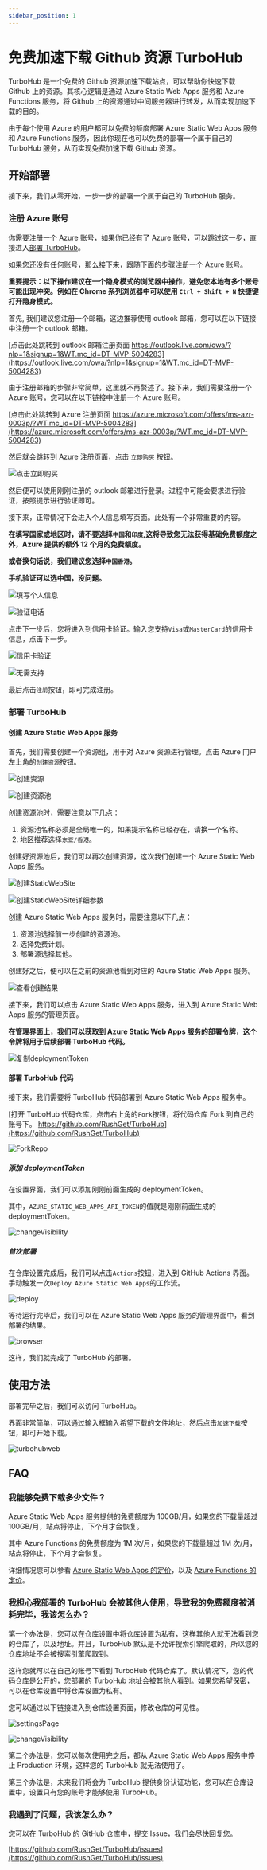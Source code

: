 ```yaml
---
sidebar_position: 1
---
```


# 免费加速下载 Github 资源 TurboHub

TurboHub 是一个免费的 Github 资源加速下载站点，可以帮助你快速下载 Github 上的资源。其核心逻辑是通过 Azure Static Web Apps 服务和 Azure Functions 服务，将 Github 上的资源通过中间服务器进行转发，从而实现加速下载的目的。

由于每个使用 Azure 的用户都可以免费的额度部署 Azure Static Web Apps 服务和 Azure Functions 服务，因此你现在也可以免费的部署一个属于自己的 TurboHub 服务，从而实现免费加速下载 Github 资源。

## 开始部署

接下来，我们从零开始，一步一步的部署一个属于自己的 TurboHub 服务。

### 注册 Azure 账号

你需要注册一个 Azure 账号，如果你已经有了 Azure 账号，可以跳过这一步，直接进入[部署 TurboHub](#部署-turbohub)。

如果您还没有任何账号，那么接下来，跟随下面的步骤注册一个 Azure 账号。

**重要提示：以下操作建议在一个隐身模式的浏览器中操作，避免您本地有多个账号可能出现冲突。例如在 Chrome 系列浏览器中可以使用 `Ctrl + Shift + N` 快捷键打开隐身模式。**

首先, 我们建议您注册一个邮箱，这边推荐使用 outlook 邮箱，您可以在以下链接中注册一个 outlook 邮箱。

[点击此处跳转到 outlook 邮箱注册页面 https://outlook.live.com/owa/?nlp=1&signup=1&WT.mc_id=DT-MVP-5004283](https://outlook.live.com/owa/?nlp=1&signup=1&WT.mc_id=DT-MVP-5004283)

由于注册邮箱的步骤非常简单，这里就不再赘述了。接下来，我们需要注册一个 Azure 账号，您可以在以下链接中注册一个 Azure 账号。

[点击此处跳转到 Azure 注册页面 https://azure.microsoft.com/offers/ms-azr-0003p/?WT.mc_id=DT-MVP-5004283](https://azure.microsoft.com/offers/ms-azr-0003p/?WT.mc_id=DT-MVP-5004283)

然后就会跳转到 Azure 注册页面，点击 `立即购买` 按钮。

![点击立即购买](/img/turbohub/20230812001_click_register.png)

然后便可以使用刚刚注册的 outlook 邮箱进行登录。过程中可能会要求进行验证，按照提示进行验证即可。

接下来，正常情况下会进入个人信息填写页面。此处有一个非常重要的内容。

**在填写国家或地区时，请不要选择`中国`和`印度`,这将导致您无法获得基础免费额度之外，Azure 提供的额外 12 个月的免费额度。**

**或者换句话说，我们建议您选择`中国香港`。**

**手机验证可以选中国，没问题。**

![填写个人信息](/img/turbohub/20230812002_fill_personal_info.png)

![验证电话](/img/turbohub/20230812003_phone_validation.png)

点击下一步后，您将进入到信用卡验证。输入您支持`Visa`或`MasterCard`的信用卡信息，点击下一步。

![信用卡验证](/img/turbohub/20230812004_card_validation.png)

![无需支持](/img/turbohub/20230812005_no_support.png)

最后点击`注册`按钮，即可完成注册。

### 部署 TurboHub

#### 创建 Azure Static Web Apps 服务

首先，我们需要创建一个资源组，用于对 Azure 资源进行管理。点击 Azure 门户左上角的`创建资源`按钮。

![创建资源](/img/turbohub/20230812006_create_resource_pool.png)

![创建资源池](/img/turbohub/20230812007_create_resource_group.png)

创建资源池时，需要注意以下几点：

1. 资源池名称必须是全局唯一的，如果提示名称已经存在，请换一个名称。
2. 地区推荐选择`东亚/香港`。

创建好资源池后，我们可以再次创建资源，这次我们创建一个 Azure Static Web Apps 服务。

![创建StaticWebSite](/img/turbohub/20230812008_create_static_web_app.png)

![创建StaticWebSite详细参数](/img/turbohub/20230812009_create_static_web_app_details.png)

创建 Azure Static Web Apps 服务时，需要注意以下几点：

1. 资源池选择前一步创建的资源池。
2. 选择免费计划。
3. 部署源选择其他。

创建好之后，便可以在之前的资源池看到对应的 Azure Static Web Apps 服务。

![查看创建结果](/img/turbohub/20230812010_view_static_web_site.png)

接下来，我们可以点击 Azure Static Web Apps 服务，进入到 Azure Static Web Apps 服务的管理页面。

**在管理界面上，我们可以获取到 Azure Static Web Apps 服务的部署令牌，这个令牌将用于后续部署 TurboHub 代码。**

![复制deploymentToken](/img/turbohub/20230812011_copy_deploy_token.png)

#### 部署 TurboHub 代码

接下来，我们需要将 TurboHub 代码部署到 Azure Static Web Apps 服务中。

[打开 TurboHub 代码仓库，点击右上角的`Fork`按钮，将代码仓库 Fork 到自己的账号下。 https://github.com/RushGet/TurboHub](https://github.com/RushGet/TurboHub)

![ForkRepo](/img/turbohub/20230812012_fork_repo.png)

##### 添加 deploymentToken

在设置界面，我们可以添加刚刚前面生成的 deploymentToken。

其中，`AZURE_STATIC_WEB_APPS_API_TOKEN`的值就是刚刚前面生成的 deploymentToken。

![changeVisibility](/img/turbohub/20230812015_update_deploytoken.png)

##### 首次部署

在仓库设置完成后，我们可以点击`Actions`按钮，进入到 GitHub Actions 界面。手动触发一次`Deploy Azure Static Web Apps`的工作流。

![deploy](/img/turbohub/20230812016_deploy.png)

等待运行完毕后，我们可以在 Azure Static Web Apps 服务的管理界面中，看到部署的结果。

![browser](/img/turbohub/20230812017_browser_web_site.png)

这样，我们就完成了 TurboHub 的部署。

## 使用方法

部署完毕之后，我们可以访问 TurboHub。

界面非常简单，可以通过输入框输入希望下载的文件地址，然后点击`加速下载`按钮，即可开始下载。

![turbohubweb](/img/turbohub/20230812018_web.png)

## FAQ

### 我能够免费下载多少文件？

Azure Static Web Apps 服务提供的免费额度为 100GB/月，如果您的下载量超过 100GB/月，站点将停止，下个月才会恢复。

其中 Azure Functions 的免费额度为 1M 次/月，如果您的下载量超过 1M 次/月，站点将停止，下个月才会恢复。

详细情况您可以参看 [Azure Static Web Apps 的定价](https://azure.microsoft.com/pricing/details/app-service/static/?WT.mc_id=DT-MVP-5004283#overview)，以及 [Azure Functions 的定价](https://azure.microsoft.com/pricing/details/functions/?WT.mc_id=DT-MVP-5004283#pricing)。

### 我担心我部署的 TurboHub 会被其他人使用，导致我的免费额度被消耗完毕，我该怎么办？

第一个办法是，您可以在仓库设置中将仓库设置为私有，这样其他人就无法看到您的仓库了，以及地址。并且，TurboHub 默认是不允许搜索引擎爬取的，所以您的仓库地址不会被搜索引擎爬取到。

这样您就可以在自己的账号下看到 TurboHub 代码仓库了。默认情况下，您的代码仓库是公开的，您部署的 TurboHub 地址会被其他人看到。如果您希望保密，可以在仓库设置中将仓库设置为私有。

您可以通过以下链接进入到仓库设置页面，修改仓库的可见性。

![settingsPage](/img/turbohub/20230812013_settings.png)

![changeVisibility](/img/turbohub/20230812014_change_visibllity.png)

第二个办法是，您可以每次使用完之后，都从 Azure Static Web Apps 服务中停止 Production 环境，这样您的 TurboHub 就无法使用了。

第三个办法是，未来我们将会为 TurboHub 提供身份认证功能，您可以在仓库设置中，设置只有您的账号才能够使用 TurboHub。

### 我遇到了问题，我该怎么办？

您可以在 TurboHub 的 GitHub 仓库中，提交 Issue，我们会尽快回复您。

[https://github.com/RushGet/TurboHub/issues](https://github.com/RushGet/TurboHub/issues)